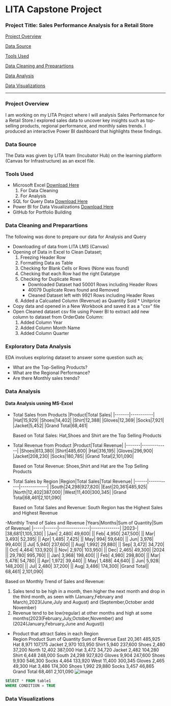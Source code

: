 # LITA Capstone Project

### Project Title: Sales Performance Analysis for a Retail Store
[Project Overview](#project-overview) 

[Data Source](#data-source) 

[Tools Used](#tools-used) 

[Data Cleaning and Preparartions](#data-cleaning-and-preparartions)

[Data Analysis](#data-analysis) 

[Data Visualizations](#data-visualizations) 

---
### Project Overview
I am working on my LITA Project where I will analysis Sales Performance  for a Retail Store.I explored sales data to uncover key insights such as top-selling products, regional performance, and monthly sales trends. I produced an interactive Power BI dashboard that highlights these findings.

### Data Source
The Data was given by LITA team (Incubator Hub) on the learning platform (Canvas for Infrastructure) as an excel file.

### Tools Used
- Microsoft Excel [Download Here](https://www.microsoft.com)
  1. For Data Cleaning
  2. For Analysis
- SQL for Query Data [Download Here](https://www.microsoft.com)
- Power BI for Data Visualizations [Download Here](https://www.microsoft.com)
- GitHub for Portfolio Building

### Data Cleaning and Preparartions
The following was done to prepare our data for Analysis and Query
- Downloading of data from LITA LMS (Canvas)
- Opening of Data in Excel to Clean Dataset;
  1. Freezing Header Row
  2. Formatting Data as Table
  3. Checking for Blank Cells or Rows (None was found)
  4. Checking that each Row had the right Datatype
  5. Checking for Duplicate Rows
     - Downloaded Dataset had 50001 Rows including Header Rows
     - 40079 Duplicate Rows found and Removed
     - Cleaned Dataset left with 9921 Rows including Header Rows
  6. Added a Calcuated Column (Revenue) as Quantity Sold * Unitprice
- Copy data and opened in a New Workbook and saved it as a "csv" file
- Open Cleaned dataset csv file using Power BI to extract add new column to dataset from OrderDate Column:
  1. Added Column Year
  2. Added Column Month Name
  3. Added Column Quarter

### Exploratory Data Analysis
EDA involues exploring dataset to answer some question such as;
- What are the Top-Selling Products?
- What are the Regional Performance?
- Are there Monthly sales trends?

### Data Analysis
#### Data Analysis usning MS-Excel
- Total Sales from Products
  |Product|Total Sales|
  |-------|-----------|
  |Hat|15,929|
  |Shoes|14,402|
  |Shirt|12,388|
  |Gloves|12,369|
  |Socks|7,921|
  |Jacket|5,452|
  |Grand Total|68,461|
  
  Based on Total Sales: Hat,Shoes and Shirt are the Top Selling Products
  
- Total Revenue from Product
  |Product|Total Revenue|
  |-------|-------------|
  |Shoes|613,380|
  |Shirt|485,600|
  |Hat|316,195|
  |Gloves|296,900|
  |Jacket|208,230|
  |Socks|180,785|
  |Grand Total|2,101,090|
  
  Based on Total Revenue: Shoes,Shirt and Hat are the Top Selling Products

- Total Sales by Region	
  |Region|Total Sales|Total Revenue|
  |------|-----------|-------------|
  |South|24,298|927,820|
  |East|20,361|485,925|
  |North|12,402|387,000|
  |West|11,400|300,345|
  |Grand Total|68,461|2,101,090|

   Based on Total Sales and Revenue: South Region has the Highest Sales and Highest Revenue
  
-Monthly Trend of Sales and Revenue 
|Years|Months|Sum of Quantity|Sum of Revenue|
|-----|------|---------------|--------------|
|2023-|	|38,681|1,105,330|
| 	|Jan|	2,480|	49,600|
||	Feb|	4,950|	247,500|
||	Mar|	3,493|	52,395|
||	Apr|	1,485|	7,425|
||	May|	994|	59,640|
||	Jun|	3,976|	99,400|
||	Jul|	5,940|	237,600|
||	Aug|	1,992|	29,880|
||	Sep|	3,472|	34,720|
||	Oct|	4,464|	133,920|
||	Nov|	2,970|	103,950|
||	Dec|	2,465|	49,300|
|2024	||	29,780|	995,760|
||	Jan|	3,968|	198,400|
||	Feb|	4,980|	298,800|
||	Mar|	5,478|	54,780|
||	Apr|	1,972|	39,440|
||	May|	1,488|	44,640|
||	Jun|	5,928|	148,200|
||	Jul|	2,480|	37,200|
||	Aug|	3,486|	174,300|
|Grand Total||	68,461|	2,101,090|

Based on Monthly Trend of Sales and Revenue: 
1. Sales tend to be high in a month, then higher the next month and drop in the third month, as seen with (January,February and March),2023(June,July and August) and (September,October andd November)
2. Revenue tend to be low(regular) at other months and high at some months(2023(February,July,October,November) and (2024(January,February,June and August))
			
- Product that attract Sales in each Region			
Region	Product	Sum of Quantity	Sum of Revenue
East		20,361	485,925
	Hat	8,971	107,175
	Jacket	2,970	103,950
	Shirt	5,940	237,600
	Shoes	2,480	37,200
North		12,402	387,000
	Hat	3,472	34,720
	Jacket	2,482	104,280
	Shirt	6,448	248,000
South		24,298	927,820
	Gloves	9,904	247,600
	Shoes	9,930	546,300
	Socks	4,464	133,920
West		11,400	300,345
	Gloves	2,465	49,300
	Hat	3,486	174,300
	Shoes	1,992	29,880
	Socks	3,457	46,865
Grand Total		68,461	2,101,090
![image](https://github.com/user-attachments/assets/cd4df809-b8f4-40c1-9c7b-f3d5d099a7fa)



```SQL
SElECT * FROM table1
WHERE CONDITION = TRUE
```
### Data Visualizations 
